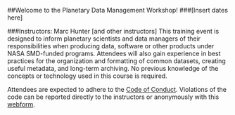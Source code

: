 ##Welcome to the Planetary Data Management Workshop!
###[Insert dates here]

###Instructors: Marc Hunter [and other instructors]
This training event is designed to inform planetary scientists and data managers of their responsibilities when producing data, software or other products under NASA SMD-funded programs. Attendees will also gain experience in best practices for the organization and formatting of common datasets, creating useful metadata, and long-term archiving. No previous knowledge of the concepts or technology used in this course is required.

Attendees are expected to adhere to the [Code of Conduct](link). Violations of the code can be reported directly to the instructors or anonymously with this [webform](link).

